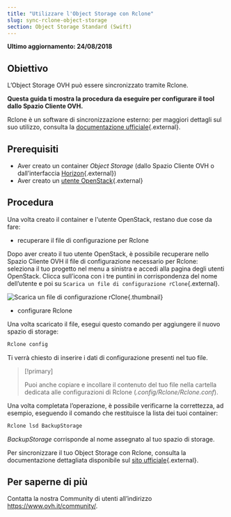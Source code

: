 ```yaml
---
title: "Utilizzare l'Object Storage con Rclone"
slug: sync-rclone-object-storage
section: Object Storage Standard (Swift)
---
```


**Ultimo aggiornamento: 24/08/2018**

## Obiettivo

L’Object Storage OVH può essere sincronizzato tramite Rclone.

**Questa guida ti mostra la procedura da eseguire per configurare il tool dallo Spazio Cliente OVH.**

Rclone è un software di sincronizzazione esterno: per maggiori dettagli sul suo utilizzo, consulta la [documentazione ufficiale](https://Rclone.org/){.external}.

## Prerequisiti

- Aver creato un container *Object Storage* (dallo Spazio Cliente OVH o dall’interfaccia [Horizon](https://docs.ovh.com/fr/public-cloud/creer-un-conteneur-dobjets/){.external})
- Aver creato un [utente OpenStack](https://docs.ovh.com/fr/public-cloud/creation-et-suppression-dun-utilisateur-openstack/){.external}

## Procedura

​Una volta creato il container e l'utente OpenStack, restano due cose da fare:

- recuperare il file di configurazione per Rclone

Dopo aver creato il tuo utente OpenStack, è possibile recuperare nello Spazio Cliente OVH il file di configurazione necessario per Rclone: seleziona il tuo progetto nel menu a sinistra e accedi alla pagina degli utenti OpenStack. Clicca sull’icona con i tre puntini in corrispondenza del nome dell’utente e poi su `Scarica un file di configurazione rClone`{.external}.



![Scarica un file di configurazione rClone](images/download_file.png){.thumbnail}


- configurare Rclone

Una volta scaricato il file, esegui questo comando per aggiungere il nuovo spazio di storage:

```sh
Rclone config
```

Ti verrà chiesto di inserire i dati di configurazione presenti nel tuo file.

> [!primary]
>
> Puoi anche copiare e incollare il contenuto del tuo file nella cartella dedicata alle configurazioni di Rclone (*.config/Rclone/Rclone.conf*).
>

Una volta completata l’operazione, è possibile verificarne la correttezza, ad esempio, eseguendo il comando che restituisce la lista dei tuoi container:

```sh
Rclone lsd BackupStorage
```

*BackupStorage* corrisponde al nome assegnato al tuo spazio di storage.

Per sincronizzare il tuo Object Storage con Rclone, consulta la documentazione dettagliata disponibile sul [sito ufficiale](https://Rclone.org/swift/){.external}.


## Per saperne di più

Contatta la nostra Community di utenti all’indirizzo <https://www.ovh.it/community/>.
